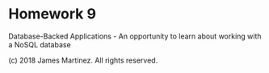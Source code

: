 # Homework 9

Database-Backed Applications - An opportunity to learn about working with a NoSQL database

(c) 2018 James Martinez. All rights reserved.

